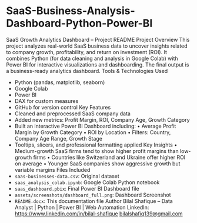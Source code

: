 # SaaS-Business-Analysis-Dashboard-Python-Power-BI

SaaS Growth Analytics Dashboard – Project README
Project Overview
This project analyzes real-world SaaS business data to uncover insights related to company growth, profitability, and return on investment (ROI). It combines Python (for data cleaning and analysis in Google Colab) with Power BI for interactive visualizations and dashboarding. The final output is a business-ready analytics dashboard.
Tools & Technologies Used
- Python (pandas, matplotlib, seaborn)
- Google Colab
- Power BI
- DAX for custom measures
- GitHub for version control
Key Features
- Cleaned and preprocessed SaaS company data
- Added new metrics: Profit Margin, ROI, Company Age, Growth Category
- Built an interactive Power BI Dashboard including:
  • Average Profit Margin by Growth Category
  • ROI by Location
  • Filters: Country, Company Age Range, Growth Stage
- Tooltips, slicers, and professional formatting applied
Key Insights
• Medium-growth SaaS firms tend to show higher profit margins than low-growth firms
• Countries like Switzerland and Ukraine offer higher ROI on average
• Younger SaaS companies show aggressive growth but variable margins
Files Included
- `saas-businesses-data.csv`: Original dataset
- `saas_analysis_colab.ipynb`: Google Colab Python notebook
- `saas_dashboard.pbix`: Final Power BI Dashboard file
- `assets/screenshots/dashboard_full.png`: Dashboard Screenshot
- `README.docx`: This documentation file
Author
Bilal Shafique – Data Analyst | Python | Power BI | Web Automation
LinkedIn: https://www.linkedin.com/in/bilal-shafique
bilalshafiq139@gmail.com
